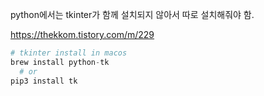 

python에서는 tkinter가 함께 설치되지 않아서 따로 설치해줘야 함.

https://thekkom.tistory.com/m/229

```python
# tkinter install in macos
brew install python-tk
  # or
pip3 install tk
```

